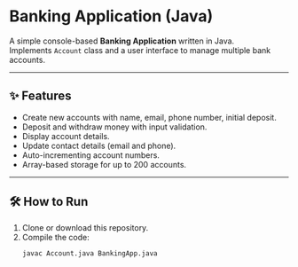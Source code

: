 # Banking Application (Java)

A simple console-based **Banking Application** written in Java.  
Implements `Account` class and a user interface to manage multiple bank accounts.

---

## ✨ Features
- Create new accounts with name, email, phone number, initial deposit.
- Deposit and withdraw money with input validation.
- Display account details.
- Update contact details (email and phone).
- Auto-incrementing account numbers.
- Array-based storage for up to 200 accounts.

---

## 🛠 How to Run
1. Clone or download this repository.
2. Compile the code:
   ```bash
   javac Account.java BankingApp.java

